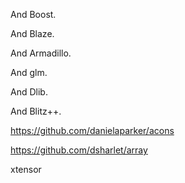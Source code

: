 And Boost.

And Blaze.

And Armadillo.

And glm.

And Dlib.

And Blitz++.

https://github.com/danielaparker/acons

https://github.com/dsharlet/array

xtensor
